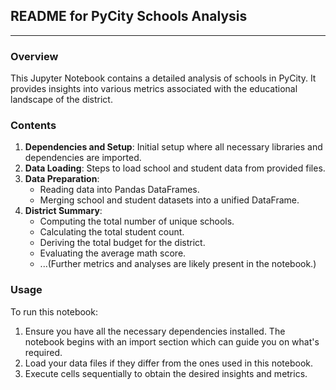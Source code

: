 ## README for PyCity Schools Analysis

---

### Overview

This Jupyter Notebook contains a detailed analysis of schools in PyCity. It provides insights into various metrics associated with the educational landscape of the district.

### Contents

1. **Dependencies and Setup**: Initial setup where all necessary libraries and dependencies are imported.
2. **Data Loading**: Steps to load school and student data from provided files.
3. **Data Preparation**: 
    - Reading data into Pandas DataFrames.
    - Merging school and student datasets into a unified DataFrame.
4. **District Summary**:
    - Computing the total number of unique schools.
    - Calculating the total student count.
    - Deriving the total budget for the district.
    - Evaluating the average math score.
    - ...(Further metrics and analyses are likely present in the notebook.)

### Usage

To run this notebook:

1. Ensure you have all the necessary dependencies installed. The notebook begins with an import section which can guide you on what's required.
2. Load your data files if they differ from the ones used in this notebook.
3. Execute cells sequentially to obtain the desired insights and metrics.
